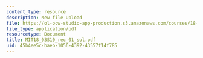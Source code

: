 ```yaml
---
content_type: resource
description: New file Upload
file: https://ol-ocw-studio-app-production.s3.amazonaws.com/courses/18-03-differential-equations-spring-2010/45b4ee5cbaeb1056439243557f14f785_MIT18_03S10_rec_01_sol.pdf
file_type: application/pdf
resourcetype: Document
title: MIT18_03S10_rec_01_sol.pdf
uid: 45b4ee5c-baeb-1056-4392-43557f14f785
---
```

